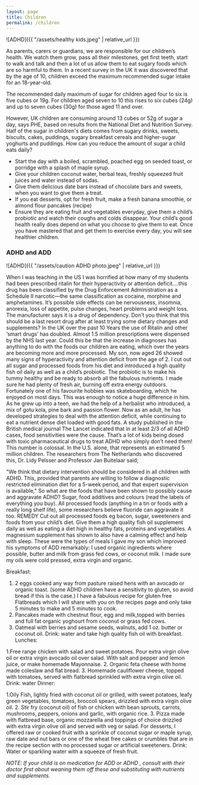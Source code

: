 ```yaml
---
layout: page
title: Children
permalink: /children
---
```


![ADHD]({{ "/assets/healthy kids.jpeg" | relative_url }})

As parents, carers or guardians, we are responsible for our children’s health. We watch them grow, pass all their milestones, get first teeth, start to walk and talk and then a lot of us allow them to eat sugary foods which are so harmful to them. In a recent survey in the UK it was discovered that by the age of 10, children exceed the maximum recommended sugar intake for an 18-year-old.

The recommended daily maximum of sugar for children aged four to six is five cubes or 19g. For children aged seven to 10 this rises to six cubes (24g) and up to seven cubes (30g) for those aged 11 and over.

However, UK children are consuming around 13 cubes or 52g of sugar a day, says PHE, based on results from the National Diet and Nutrition Survey.
Half of the sugar in children's diets comes from sugary drinks, sweets, biscuits, cakes, puddings, sugary breakfast cereals and higher-sugar yoghurts and puddings.
How can you reduce the amount of sugar a child eats daily?

* Start the day with a boiled, scrambled, poached egg on seeded toast, or porridge with a splash of maple syrup.
* Give your children coconut water, herbal teas, freshly squeezed fruit juices and water instead of sodas.
* Give them delicious date bars instead of chocolate bars and sweets, when you want to give them a treat.
* If you eat desserts, opt for fresh fruit, make a fresh banana smoothie, or almond flour pancakes (recipe)
* Ensure they are eating fruit and vegetables everyday, give them a child’s probiotic and watch their coughs and colds disappear. Your child’s good health really does depend on what you choose to give them to eat. Once you have mastered that and get them to exercise every day, you will see healthier children.


### ADHD and ADD

![ADHD]({{ "/assets/caution ADHD photo.jpeg" | relative_url }})

When I was teaching in the US I was horrified at how many of my students had been prescribed ritalin for their hyperactivity or attention deficit….this drug has been classified by the Drug Enforcement Administration as a Schedule II narcotic—the same classification as cocaine, morphine and amphetamines. It’s possible side effects can be nervousness, insomnia, anorexia, loss of appetite, pulse changes, heart problems and weight loss. The manufacturer says it is a drug of dependency. Don’t you think that this should be a last resort drug after at least trying some dietary changes and supplements? In the UK over the past 10 Years the use of Ritalin and other ‘smart drugs’ has doubled. Almost 1.5 million prescriptions were dispensed by the NHS last year. Could this be that the increase in diagnoses has anything to do with the  foods our children are eating, which over the years are becoming more and more processed. My son, now aged 26 showed many signs of hyperactivity and attention deficit from the age of 2. I cut out all sugar and processed foods from his diet and introduced a high quality fish oil daily as well as a child’s probiotic. The probiotic is to make his tummy healthy and be ready to absorb all the fabulous nutrients. I made sure he had plenty of fresh air, burning off extra energy outdoors. Fortunately one of his favourite hobbies was skateboarding, which he enjoyed on most days. This was enough to notice a huge difference in him. As he grew up into a teen, we had the help of a herbalist who introduced, a mix of gotu kola, pine bark and passion flower. Now as an adult, he has developed strategies to deal with the attention deficit, while continuing to eat a nutrient dense diet loaded with good fats. A study published in the British medical journal The Lancet indicated that in at least 2/3 of all ADHD cases, food sensitivities were the cause.
That’s a lot of kids  being dosed with toxic pharmaceutical drugs to treat ADHD who simply don’t need them! This number is colossal. In the U.S. alone, that represents an estimated 5 million children. The researchers from The Netherlands who discovered this, Dr. Lidy Pelsser and Professor Jan Buitelaar said;


"We think that dietary intervention should be considered in all children with ADHD. This, provided that parents are willing to follow a diagnostic restricted elimination diet for a 5-week period, and that expert supervision is available," 
So what are the foods that have been shown to possibly cause and aggravate ADHD? Sugar, food additives and colours (read the labels of everything you buy). All processed foods (anything in a tin or foods with a really long shelf life), some researchers believe fluoride can aggravate it too.
REMEDY  Cut out all processed foods eg bacon, sugar, sweeteners and foods from your child’s diet. Give them a high quality fish oil supplement daily as well as eating a diet high in healthy fats, proteins and vegetables. A magnesium supplement has shown to also have a calming effect and help with sleep. 
These were the types of meals I gave my son which improved his symptoms of ADD remarkably: I used organic ingredients where possible, butter and milk from grass fed cows, or coconut milk. I made sure my oils were cold pressed, extra virgin and organic.


Breakfast:

1. 2 eggs cooked any way from pasture raised hens with an avocado or organic toast. (some ADHD children have a sensitivity to gluten, so avoid bread if this is the case.) I have a fabulous recipe for gluten free Flatbreads which I will share with you on the recipes page and only take 5 minutes to make and 5 minutes to cook.
2. Pancakes made with chestnut flour, egg and milk,topped with berries and full fat organic yoghourt from coconut or grass fed cows.
3. Oatmeal with berries and sesame seeds, walnuts, add 1 oz. butter or coconut oil.
Drink: water and take high quality fish oil with breakfast.
Lunches:

1.Free range chicken with salad and  sweet potatoes. Pour extra virgin olive oil or extra virgin avocado oil over salad. With salt and pepper and lemon juice, or make homemade Mayonnaise.
2. Organic feta cheese with home made coleslaw and flat bread.
3. Homemade cauliflower cheese, topped with tomatoes, served with flatbread sprinkled with extra virgin olive oil.
Drink: water
Dinner:

1.Oily Fish, lightly fried with coconut oil or grilled, with sweet potatoes, leafy green vegetables, tomatoes, broccoli spears, drizzled with extra virgin olive oil.
2. Stir fry (coconut oil) of fish or chicken with bean sprouts, carrots, mushrooms, peppers, onions and garlic, with organic rice.
3. Pizza made with flatbread base, organic mozzarella and toppings of choice drizzled with extra virgin olive oil and served with veg or salad.
For desserts, I offered raw or cooked fruit with a sprinkle of coconut sugar or maple syrup, raw date and nut bars or one of the wheat free cakes or crumbles that are in the recipe section with no processed sugar or artificial sweeteners.
Drink: Water or sparkling water with a squeeze of fresh fruit.

_NOTE: If your child is on medication for ADD or ADHD , consult with their doctor first about weaning them off these and substituting with nutrients and supplements._











